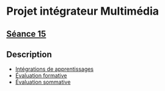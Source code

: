 # Projet intégrateur <!-- varexp:begin BLOC4 -->Multimédia<!-- varexp:end -->

##  <!-- varexp:begin SEANCE_EVS_4 -->[Séance 15](../../01-deroulement/15/)<!-- varexp:end -->


## Description


* [Intégrations de apprentissages](../../03-savoirs/04/)
* [Évaluation formative](../../04-evaluations/formatives/04/ )
* [Évaluation sommative](../../04-evaluations/sommatives/04)
